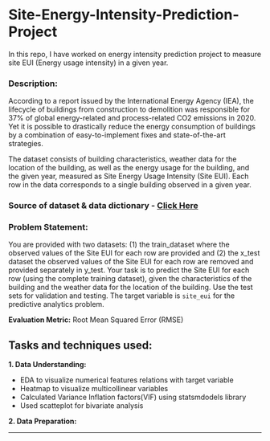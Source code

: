 # Site-Energy-Intensity-Prediction-Project
In this repo, I have worked on energy intensity prediction project to measure site EUI (Energy usage intensity) in a given year.
 
### **Description:** 
According to a report issued by the International Energy Agency (IEA), the lifecycle of buildings from construction to demolition was responsible for 37% of global energy-related and process-related CO2 emissions in 2020. Yet it is possible to drastically reduce the energy consumption of buildings by a combination of easy-to-implement fixes and state-of-the-art strategies. 

The dataset consists of building characteristics, weather data for the location of the building, as well as the energy usage for the building, and the given year, measured as Site Energy Usage Intensity (Site EUI). Each row in the data corresponds to a single building observed in a given year.

### Source of dataset & data dictionary - [Click Here](https://www.kaggle.com/c/widsdatathon2022/data)

### **Problem Statement:** 
You are provided with two datasets: (1) the train\_dataset where the observed values of the Site EUI for each row are provided and (2) the x\_test dataset the observed values of the Site EUI for each row are removed and provided separately in y\_test. Your task is to predict the Site EUI for each row (using the complete training dataset), given the characteristics of the building and the weather data for the location of the building. Use the test sets for validation and testing. The target variable  is `site_eui` for the predictive analytics problem.

**Evaluation Metric:** Root Mean Squared Error (RMSE)

## Tasks and techniques used:

**1. Data Understanding:**
- EDA to visualize numerical features relations with target variable
- Heatmap to visualize multicollinear variables
- Calculated Variance Inflation factors(VIF) using statsmdodels library
- Used scatteplot for bivariate analysis

**2. Data Preparation:**


----------------------

